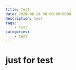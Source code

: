 ```yaml
---
title: Test
date: 2024-06-24 00:00:00+0000
description: test
tags: 
    - test
categories:
    - test
---
```



# just for test
